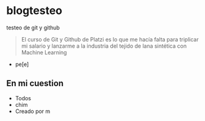 # blogtesteo
testeo de git y github
>El curso de Git y Github de Platzi es lo que me hacía falta para triplicar mi salario y lanzarme a la industria del tejido de lana sintética con Machine Learning

- pe[e]

## En mi cuestion
* Todos
* chim
* Creado por m